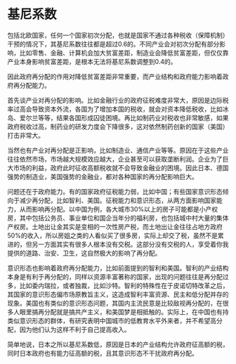 # 基尼系数
包括北欧国家，任何一个国家初次分配，也就是国家不通过各种税收（保障机制）干预的情况下，其基尼系数往往都是超过0.6的。不同产业会对初次分配有部分影响，比如零售、金融、计算机会加大贫富差距，制造业会降低贫富差距，但仅仅靠产业本身影响贫富差距，是根本无法将基尼系数调整到0.4的。

因此政府再分配的作用对降低贫富差距非常重要，而产业结构和政府能力影响着政府再分配能力。

首先谈产业对再分配的影响。比如金融行业的政府征税难度非常大，原因是边际税率过高会导致资本外流，各国为了增加本国的税收，就会对资本降低税收，比如冰岛、爱尔兰等等，结果各国形成囚徒困境。再比如制药业对税收也非常敏感，如果政府税收过高，制药业的研发力度会下降很多，这对依然制药创新的国家（美国）打击非常大。

当然也有产业对再分配是正影响，比如制造业、通信产业等等。原因在于这些产业往往依然市场，市场越大规模效应越大，企业甚至可以获取垄断利润。企业为了巨大市场的利益，政府此时征收高额税收就不会导致金融业的困境。因此日本、德国强势的制造业，美国强势的金融业，都对各种国家的再分配影响巨大。

问题还在于政府能力。有的国家政府征税能力弱，比如中国；有些国家意识形态倾向于减少再分配，比如智利、美国。征税能力和意识形态，从两方面影响国家能力，从而影响再分配。以中国为例，各大城市30%以上的房子可能都是小产权房，其中包括公务员、事业单位和国企当年分的福利房，也包括城中村大量的集体产权房。土地出让金其实是变相的一次性房产税，而土地出让金往往占地方政府50%的收入，所以房姐之类的人看似买了很多房，实际上却交了税，虽然不是累进的，但另一方面其实有很多人根本没有交税。这部分没有交税的人，享受着你我提供的道路、治安、卫生，这自然极大的影响了再分配。

意识形态也影响着政府再分配能力，比如前面提到的智利和美国。智利的产业结构本身是有利于再分配的，同样以资源丰富著称的国家，出现的问题往往是再分配过多，比如委内瑞拉，或者独裁，比如沙特。智利的特殊性在于皮诺切特改革之后，其国家的意识形态偏市场原教旨主义，这造成智利丰富资源、民主和低分配并存的现象。美国也有类似的意识形态问题，其国内主流民意是比较敌视再分配的，在很多人眼里搞再分配就是搞共产主义，和美国梦是相抵触的。实际上，在中国也有持类似意识形态的群体，有研究表明中国城市的低教育水平外来者，并不希望高分配，因为他们认为这样不利于自己提高收入。

简单地说，日本之所以基尼系数低，原因是日本的产业结构允许政府征高额的税，同时日本政府也有能力征高额的税，且其意识形态不干扰政府再分配。  
